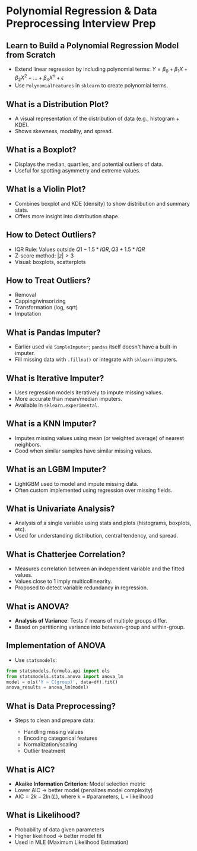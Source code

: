 # Polynomial Regression & Data Preprocessing Interview Prep

## Learn to Build a Polynomial Regression Model from Scratch

* Extend linear regression by including polynomial terms: $Y = \beta_0 + \beta_1 X + \beta_2 X^2 + ... + \beta_n X^n + \epsilon$
* Use `PolynomialFeatures` in `sklearn` to create polynomial terms.

## What is a Distribution Plot?

* A visual representation of the distribution of data (e.g., histogram + KDE).
* Shows skewness, modality, and spread.

## What is a Boxplot?

* Displays the median, quartiles, and potential outliers of data.
* Useful for spotting asymmetry and extreme values.

## What is a Violin Plot?

* Combines boxplot and KDE (density) to show distribution and summary stats.
* Offers more insight into distribution shape.

## How to Detect Outliers?

* IQR Rule: Values outside $Q1 - 1.5*IQR, Q3 + 1.5*IQR$
* Z-score method: $|z| > 3$
* Visual: boxplots, scatterplots

## How to Treat Outliers?

* Removal
* Capping/winsorizing
* Transformation (log, sqrt)
* Imputation

## What is Pandas Imputer?

* Earlier used via `SimpleImputer`; `pandas` itself doesn't have a built-in imputer.
* Fill missing data with `.fillna()` or integrate with `sklearn` imputers.

## What is Iterative Imputer?

* Uses regression models iteratively to impute missing values.
* More accurate than mean/median imputers.
* Available in `sklearn.experimental`.

## What is a KNN Imputer?

* Imputes missing values using mean (or weighted average) of nearest neighbors.
* Good when similar samples have similar missing values.

## What is an LGBM Imputer?

* LightGBM used to model and impute missing data.
* Often custom implemented using regression over missing fields.

## What is Univariate Analysis?

* Analysis of a single variable using stats and plots (histograms, boxplots, etc).
* Used for understanding distribution, central tendency, and spread.

## What is Chatterjee Correlation?

* Measures correlation between an independent variable and the fitted values.
* Values close to 1 imply multicollinearity.
* Proposed to detect variable redundancy in regression.

## What is ANOVA?

* **Analysis of Variance**: Tests if means of multiple groups differ.
* Based on partitioning variance into between-group and within-group.

## Implementation of ANOVA

* Use `statsmodels`:

```python
from statsmodels.formula.api import ols
from statsmodels.stats.anova import anova_lm
model = ols('Y ~ C(group)', data=df).fit()
anova_results = anova_lm(model)
```

## What is Data Preprocessing?

* Steps to clean and prepare data:

  * Handling missing values
  * Encoding categorical features
  * Normalization/scaling
  * Outlier treatment

## What is AIC?

* **Akaike Information Criterion**: Model selection metric
* Lower AIC → better model (penalizes model complexity)
* $\text{AIC} = 2k - 2\ln(L)$, where k = #parameters, L = likelihood

## What is Likelihood?

* Probability of data given parameters
* Higher likelihood → better model fit
* Used in MLE (Maximum Likelihood Estimation)
